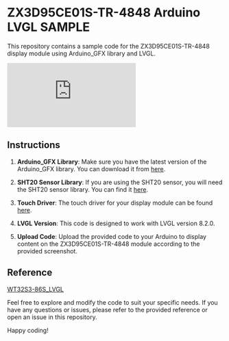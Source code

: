 # ZX3D95CE01S-TR-4848 Arduino LVGL SAMPLE

This repository contains a sample code for the ZX3D95CE01S-TR-4848 display module using Arduino_GFX library and LVGL.

![ZX3D95CE01S-TR-4848](https://www.aliexpress.us/item/1005005235784548.html?gatewayAdapt=4itemAdapt)

## Instructions

1. **Arduino_GFX Library**: Make sure you have the latest version of the Arduino_GFX library. You can download it from [here](https://github.com/moononournation/Arduino_GFX).

2. **SHT20 Sensor Library**: If you are using the SHT20 sensor, you will need the SHT20 sensor library. You can find it [here](https://github.com/RobTillaart/SHT2x).

3. **Touch Driver**: The touch driver for your display module can be found [here](https://github.com/strange-v/FT6X36/tree/master).

4. **LVGL Version**: This code is designed to work with LVGL version 8.2.0.

5. **Upload Code**: Upload the provided code to your Arduino to display content on the ZX3D95CE01S-TR-4848 module according to the provided screenshot.

## Reference

[WT32S3-86S_LVGL](https://github.com/strange-v/WT32S3-86S_LVGL)

Feel free to explore and modify the code to suit your specific needs. If you have any questions or issues, please refer to the provided reference or open an issue in this repository.

Happy coding!
